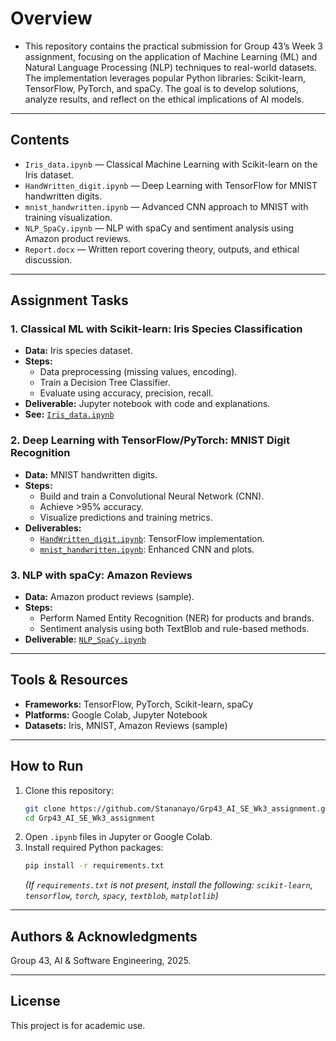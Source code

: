 # Overview
- This repository contains the practical submission for Group 43’s Week 3 assignment, focusing on the application of Machine Learning (ML) and Natural Language Processing (NLP) techniques to real-world datasets. The implementation leverages popular Python libraries: Scikit-learn, TensorFlow, PyTorch, and spaCy. The goal is to develop solutions, analyze results, and reflect on the ethical implications of AI models.

---

## Contents

- `Iris_data.ipynb` &mdash; Classical Machine Learning with Scikit-learn on the Iris dataset.
- `HandWritten_digit.ipynb` &mdash; Deep Learning with TensorFlow for MNIST handwritten digits.
- `mnist_handwritten.ipynb` &mdash; Advanced CNN approach to MNIST with training visualization.
- `NLP_SpaCy.ipynb` &mdash; NLP with spaCy and sentiment analysis using Amazon product reviews.
- `Report.docx` &mdash; Written report covering theory, outputs, and ethical discussion.

---

## Assignment Tasks

### 1. Classical ML with Scikit-learn: Iris Species Classification

- **Data:** Iris species dataset.
- **Steps:**
  - Data preprocessing (missing values, encoding).
  - Train a Decision Tree Classifier.
  - Evaluate using accuracy, precision, recall.
- **Deliverable:** Jupyter notebook with code and explanations.
- **See:** [`Iris_data.ipynb`](Iris_data.ipynb)

### 2. Deep Learning with TensorFlow/PyTorch: MNIST Digit Recognition

- **Data:** MNIST handwritten digits.
- **Steps:**
  - Build and train a Convolutional Neural Network (CNN).
  - Achieve >95% accuracy.
  - Visualize predictions and training metrics.
- **Deliverables:** 
  - [`HandWritten_digit.ipynb`](HandWritten_digit.ipynb): TensorFlow implementation.
  - [`mnist_handwritten.ipynb`](mnist_handwritten.ipynb): Enhanced CNN and plots.

### 3. NLP with spaCy: Amazon Reviews

- **Data:** Amazon product reviews (sample).
- **Steps:**
  - Perform Named Entity Recognition (NER) for products and brands.
  - Sentiment analysis using both TextBlob and rule-based methods.
- **Deliverable:** [`NLP_SpaCy.ipynb`](NLP_SpaCy.ipynb)

---

## Tools & Resources

- **Frameworks:** TensorFlow, PyTorch, Scikit-learn, spaCy
- **Platforms:** Google Colab, Jupyter Notebook
- **Datasets:** Iris, MNIST, Amazon Reviews (sample)

---

## How to Run

1. Clone this repository:
   ```sh
   git clone https://github.com/Stananayo/Grp43_AI_SE_Wk3_assignment.git
   cd Grp43_AI_SE_Wk3_assignment
   ```
2. Open `.ipynb` files in Jupyter or Google Colab.
3. Install required Python packages:
   ```sh
   pip install -r requirements.txt
   ```
   *(If `requirements.txt` is not present, install the following: `scikit-learn`, `tensorflow`, `torch`, `spacy`, `textblob`, `matplotlib`)*

---

## Authors & Acknowledgments

Group 43, AI & Software Engineering, 2025.

---

## License

This project is for academic use.